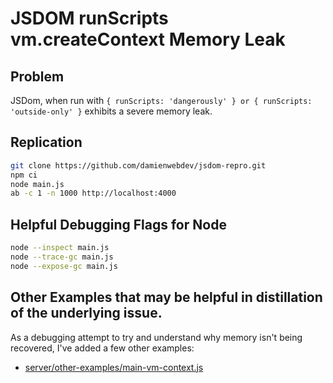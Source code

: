 # JSDOM runScripts vm.createContext Memory Leak

## Problem

JSDom, when run with `{ runScripts: 'dangerously' } or { runScripts: 'outside-only' }` exhibits a severe memory leak.

## Replication

```bash
git clone https://github.com/damienwebdev/jsdom-repro.git
npm ci
node main.js
ab -c 1 -n 1000 http://localhost:4000
```

## Helpful Debugging Flags for Node

```bash
node --inspect main.js
node --trace-gc main.js
node --expose-gc main.js
```

## Other Examples that may be helpful in distillation of the underlying issue.

As a debugging attempt to try and understand why memory isn't being recovered, I've added a few other examples:

- [server/other-examples/main-vm-context.js](./server/other-examples/main-vm-context.js)